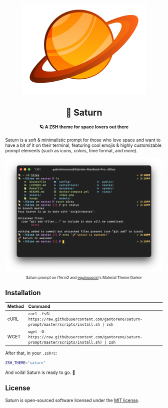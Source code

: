 <div align="center">
  <img src="img/logo.png" alt="Saturn prompt" width="400">
  <h1>🚀 Saturn</h1>
</div>

<h4 align="center">🪐 A ZSH theme for space lovers out there</h4>

Saturn is a soft & minimalistic prompt for those who love space and want to have a bit of it on their terminal, featuring cool emojis & highly customizable prompt elements (such as icons, colors, time format, and more).

<div align="center">
  <img src="img/saturn.png" alt="Saturn on iTerm2" width="800">
  <br>
  <sub>Saturn prompt on iTerm2 and <a href="https://github.com/equinusocio">equinusocio</a>'s Material Theme Darker</sub>
</div>

## Installation

| Method | Command                                                                                                 |
| :----- | :------------------------------------------------------------------------------------------------------ |
| cURL   | `curl -fsSL https://raw.githubusercontent.com/gantoreno/saturn-prompt/master/scripts/install.sh \| zsh` |
| WGET   | `wget -O- https://raw.githubusercontent.com/gantoreno/saturn-prompt/master/scripts/install.sh) \| zsh`  |

After that, in your `.zshrc`:

```sh
ZSH_THEME="saturn"
```

And voilà! Saturn is ready to go. 🚀

## License

Saturn is open-sourced software licensed under the [MIT license](https://opensource.org/licenses/MIT).
